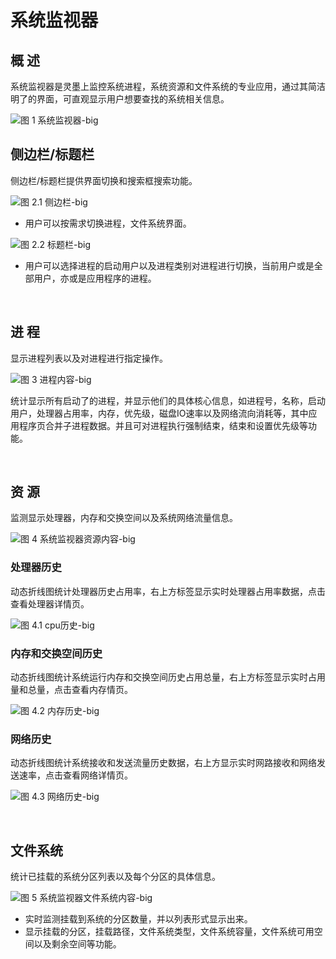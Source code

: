 # 系统监视器
## 概 述 
系统监视器是灵墨上监控系统进程，系统资源和文件系统的专业应用，通过其简洁明了的界面，可直观显示用户想要查找的系统相关信息。

![图 1 系统监视器-big](image/1.png)
<br>

## 侧边栏/标题栏
侧边栏/标题栏提供界面切换和搜索框搜索功能。

![图 2.1 侧边栏-big](image/2.1.png)

- 用户可以按需求切换进程，文件系统界面。

![图 2.2 标题栏-big](image/2.2.png)

- 用户可以选择进程的启动用户以及进程类别对进程进行切换，当前用户或是全部用户，亦或是应用程序的进程。

<br>

## 进 程
显示进程列表以及对进程进行指定操作。

![图 3 进程内容-big](image/3.png)

统计显示所有启动了的进程，并显示他们的具体核心信息，如进程号，名称，启动用户，处理器占用率，内存，优先级，磁盘IO速率以及网络流向消耗等，其中应用程序页合并子进程数据。并且可对进程执行强制结束，结束和设置优先级等功能。

<br>

## 资 源
监测显示处理器，内存和交换空间以及系统网络流量信息。

![图 4 系统监视器资源内容-big](image/4.png)

### 处理器历史
动态折线图统计处理器历史占用率，右上方标签显示实时处理器占用率数据，点击查看处理器详情页。

![图 4.1 cpu历史-big](image/4.1.png)

### 内存和交换空间历史
动态折线图统计系统运行内存和交换空间历史占用总量，右上方标签显示实时占用量和总量，点击查看内存情页。

![图 4.2 内存历史-big](image/4.2.png)

### 网络历史
动态折线图统计系统接收和发送流量历史数据，右上方显示实时网路接收和网络发送速率，点击查看网络详情页。

![图 4.3 网络历史-big](image/4.3.png)

<br>

## 文件系统
统计已挂载的系统分区列表以及每个分区的具体信息。

![图 5 系统监视器文件系统内容-big](image/5.png)

- 实时监测挂载到系统的分区数量，并以列表形式显示出来。
- 显示挂载的分区，挂载路径，文件系统类型，文件系统容量，文件系统可用空间以及剩余空间等功能。
